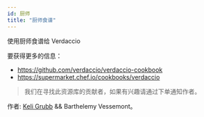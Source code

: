 ```yaml
---
id: 厨师
title: "厨师食谱"
---
```

使用厨师食谱给 Verdaccio

要获得更多的信息：

* [https://github.com/verdaccio/verdaccio-cookbook ](https://github.com/verdaccio/verdaccio-cookbook)
* <https://supermarket.chef.io/cookbooks/verdaccio>

> 我们在寻找此资源库的贡献者，如果有兴趣请通过下单通知作者。

作者: [Keli Grubb](https://github.com/kgrubb) && Barthelemy Vessemont。